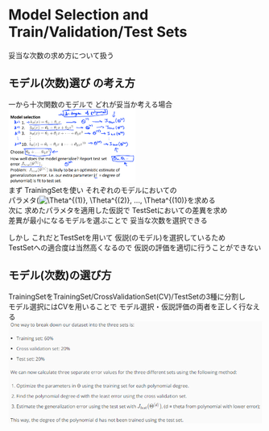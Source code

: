 # Model Selection and Train/Validation/Test Sets
妥当な次数の求め方について扱う  

## モデル(次数)選び の考え方
一から十次関数のモデルで どれが妥当か考える場合  
<img src="../../img/06_02_mdoel_selection.png" width=50% >    
まず TrainingSetを使い それぞれのモデルにおいての  
パラメタ(<img src="https://latex.codecogs.com/gif.latex?\Theta^{(1)},&space;\Theta^{(2)},&space;...,&space;\Theta^{(10)}" title="\Theta^{(1)}, \Theta^{(2)}, ..., \Theta^{(10)}" />を求める  
次に 求めたパラメタを適用した仮説で TestSetにおいての差異を求め  
差異が最小になるモデルを選ぶことで 妥当な次数を選択できる  

しかし これだとTestSetを用いて 仮説(のモデル)を選択しているため  
TestSetへの適合度は当然高くなるので 仮説の評価を適切に行うことができない  

## モデル(次数)の選び方
TrainingSetをTrainingSet/CrossValidationSet(CV)/TestSetの3種に分割し  
モデル選択にはCVを用いることで モデル選択・仮説評価の両者を正しく行なえる  
<img src="../../img/06_02_using_cross_validation.png" >  
